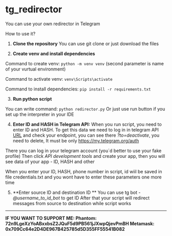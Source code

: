 # tg_redirector
You can use your own redirector in Telegram

How to use it?

1) **Clone the repository**
You can use git clone or just download the files

2) **Create venv and install dependencies**

Command to create venv:
```python -m venv venv```    (second parameter is name of your vurtual environment)

Command to activate venv:
```venv\Scripts\activate```

Command to install dependencies:
```pip install -r requirements.txt```

3) **Run python script**

You can write command:
```python redirector.py```
Or just use run button if you set up the interpreter in your IDE

4) **Enter ID and HASH in Telegram API:**
When you run script, you need to enter ID and HASH. To get this data we need to log in in telegram API [URL](https://my.telegram.org/auth) and check your endpoint, you can see there _?to=deactivate_, you need to delete, It must be only https://my.telegram.org/auth

There you can log in your telegram account (you`d better to use your fake profile)
Then click _API development tools_ and create your app, then you will see data of your app - ID, HASH and other

When you enter your ID, HASH, phone number in script, id wiil be saved in file credentials.txt and you wont have to enter these parameters one more time

5) **Enter source ID and destination ID **
You can use tg bot - _@username_to_id_bot_ to get ID
After that your script will redirect messages from source to destination while script works

-------------------------
**IF YOU WANT TO SUPPORT ME:
Phantom: 72n9LgeXzYoABxxbsZ2JQuF5d9PB561jJXwpQjevPmBH
Metamask: 0x709Cc64e2D4DE967B425785d5D355FF55541B082**




